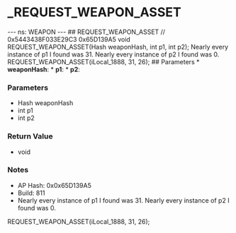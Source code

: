 # _REQUEST_WEAPON_ASSET

--- ns: WEAPON --- ## REQUEST_WEAPON_ASSET  // 0x5443438F033E29C3 0x65D139A5 void REQUEST_WEAPON_ASSET(Hash weaponHash, int p1, int p2);  Nearly every instance of p1 I found was 31. Nearly every instance of p2 I found was 0. REQUEST_WEAPON_ASSET(iLocal_1888, 31, 26);  ## Parameters * **weaponHash**: * **p1**: * **p2**:

### Parameters
* Hash weaponHash
* int p1
* int p2

### Return Value
* void

### Notes
* AP Hash: 0x0x65D139A5
* Build: 811
* Nearly every instance of p1 I found was 31. Nearly every instance of p2 I found was 0.

REQUEST_WEAPON_ASSET(iLocal_1888, 31, 26);

